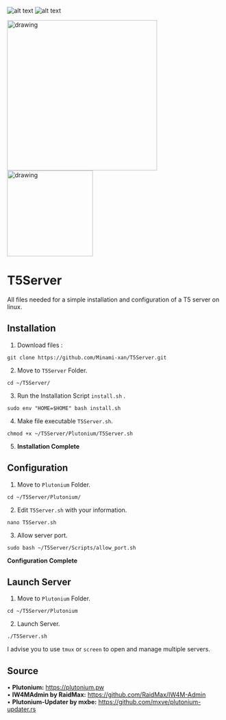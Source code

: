 
![alt text](https://img.shields.io/badge/Debian-10-red?logo=Debian)
![alt text](https://img.shields.io/badge/Plutonium-T5-blue)

<img src="https://imgur.com/bBrx8Hf.png" alt="drawing" width="350"/> <img src="https://i.imgur.com/TdpsBgH.png" alt="drawing" width="200"/>

# T5Server
All files needed for a simple installation and configuration of a T5 server on linux.

## Installation
1. Download files : 
```shell 
git clone https://github.com/Minami-xan/T5Server.git
```
2. Move to `T5Server` Folder.
```shell
cd ~/T5Server/
```
3. Run the Installation Script `install.sh` .
```shell
sudo env "HOME=$HOME" bash install.sh
```
4. Make file executable `T5Server.sh`.
```shell
chmod +x ~/T5Server/Plutonium/T5Server.sh
```

5. **Installation Complete**

## Configuration
1. Move to `Plutonium` Folder.
```shell
cd ~/T5Server/Plutonium/
```
2. Edit `T5Server.sh` with your information.
```shell
nano T5Server.sh
```
3. Allow server port.
```shell
sudo bash ~/T5Server/Scripts/allow_port.sh
```
**Configuration Complete**

## Launch Server
1. Move to `Plutonium` Folder.
```shell
cd ~/T5Server/Plutonium
```
2. Launch Server. 
```shell
./T5Server.sh
```
   I advise you to use `tmux` or `screen` to open and manage multiple servers.


## Source
• **Plutonium:** https://plutonium.pw <br>
• **IW4MAdmin by RaidMax:** https://github.com/RaidMax/IW4M-Admin <br>
• **Plutonium-Updater by mxbe:** https://github.com/mxve/plutonium-updater.rs <br>